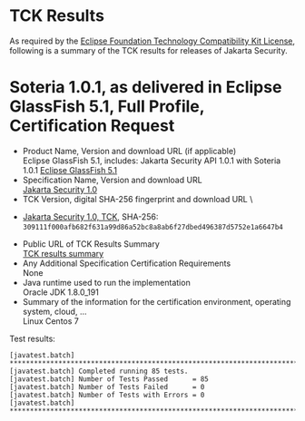 TCK Results
===========

As required by the
[Eclipse Foundation Technology Compatibility Kit License](https://www.eclipse.org/legal/tck.php),
following is a summary of the TCK results for releases of Jakarta Security.

# Soteria 1.0.1, as delivered in Eclipse GlassFish 5.1, Full Profile, Certification Request

- Product Name, Version and download URL (if applicable) \
  Eclipse GlassFish 5.1, includes: Jakarta Security API 1.0.1 with Soteria 1.0.1
  [Eclipse GlassFish 5.1](https://www.eclipse.org/downloads/download.php?file=/glassfish/glassfish-5.1.0.zip)
- Specification Name, Version and download URL \
  [Jakarta Security 1.0](https://jakarta.ee/specifications/security/1.0)
- TCK Version, digital SHA-256 fingerprint and download URL \
*  [Jakarta Security 1.0, TCK](http://download.eclipse.org/ee4j/jakartaee-tck/jakartaee8-eftl/promoted/eclipse-security-tck-1.0.0.zip), SHA-256: `309111f000afb682f631a99d86a52bc8a8ab6f27dbed496387d5752e1a6647b4`
- Public URL of TCK Results Summary \
  [TCK results summary](TCK-Results.html)
- Any Additional Specification Certification Requirements \
  None
- Java runtime used to run the implementation \
  Oracle JDK 1.8.0_191
- Summary of the information for the certification environment, operating system, cloud, ... \
  Linux Centos 7

Test results:

```
[javatest.batch] ********************************************************************************
[javatest.batch] Completed running 85 tests.
[javatest.batch] Number of Tests Passed      = 85
[javatest.batch] Number of Tests Failed      = 0
[javatest.batch] Number of Tests with Errors = 0
[javatest.batch] ********************************************************************************
```